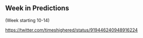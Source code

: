 ## Week in Predictions

(Week starting 10-14)

https://twitter.com/timeshighered/status/919446240948916224